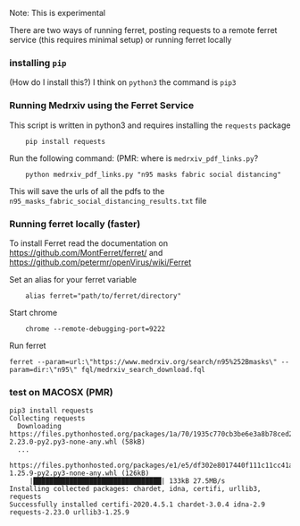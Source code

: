 Note: This is experimental

There are two ways of running ferret, posting requests to a remote ferret service (this requires minimal setup) or running ferret locally

### installing `pip`
(How do I install this?) 
I think on `python3` the command is `pip3`


### Running Medrxiv using the Ferret Service
This script is written in python3 and requires installing the `requests` package
```    
    pip install requests
```
Run the following command:
(PMR: where is `medrxiv_pdf_links.py`?

```
    python medrxiv_pdf_links.py "n95 masks fabric social distancing"
```
This will save the urls of all the pdfs to the `n95_masks_fabric_social_distancing_results.txt` file 

### Running ferret locally (faster)
To install Ferret read the documentation on https://github.com/MontFerret/ferret/ and https://github.com/petermr/openVirus/wiki/Ferret

Set an alias for your ferret variable
```
    alias ferret="path/to/ferret/directory"
```
Start chrome 
```
    chrome --remote-debugging-port=9222
```    
Run ferret
```
ferret --param=url:\"https://www.medrxiv.org/search/n95%252Bmasks\" --param=dir:\"n95\" fql/medrxiv_search_download.fql
```

### test on MACOSX (PMR)
```
pip3 install requests
Collecting requests
  Downloading https://files.pythonhosted.org/packages/1a/70/1935c770cb3be6e3a8b78ced23d7e0f3b187f5cbfab4749523ed65d7c9b1/requests-2.23.0-py2.py3-none-any.whl (58kB)
  ...
  https://files.pythonhosted.org/packages/e1/e5/df302e8017440f111c11cc41a6b432838672f5a70aa29227bf58149dc72f/urllib3-1.25.9-py2.py3-none-any.whl (126kB)
     |████████████████████████████████| 133kB 27.5MB/s 
Installing collected packages: chardet, idna, certifi, urllib3, requests
Successfully installed certifi-2020.4.5.1 chardet-3.0.4 idna-2.9 requests-2.23.0 urllib3-1.25.9
```

